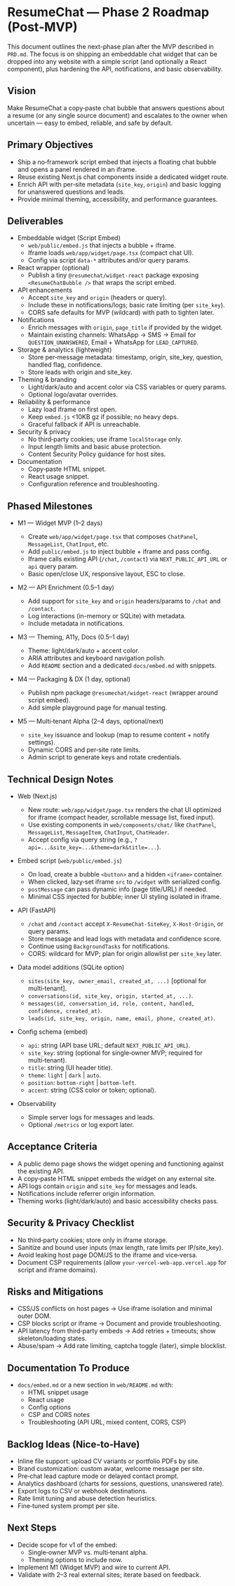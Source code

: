 # ResumeChat — Phase 2 Roadmap (Post‑MVP)

This document outlines the next-phase plan after the MVP described in `PRD.md`. The focus is on shipping an embeddable chat widget that can be dropped into any website with a simple script (and optionally a React component), plus hardening the API, notifications, and basic observability.


## Vision

Make ResumeChat a copy‑paste chat bubble that answers questions about a resume (or any single source document) and escalates to the owner when uncertain — easy to embed, reliable, and safe by default.


## Primary Objectives

- Ship a no‑framework script embed that injects a floating chat bubble and opens a panel rendered in an iframe.
- Reuse existing Next.js chat components inside a dedicated widget route.
- Enrich API with per‑site metadata (`site_key`, `origin`) and basic logging for unanswered questions and leads.
- Provide minimal theming, accessibility, and performance guarantees.


## Deliverables

- Embeddable widget (Script Embed)
  - `web/public/embed.js` that injects a bubble + iframe.
  - Iframe loads `web/app/widget/page.tsx` (compact chat UI).
  - Config via script `data-*` attributes and/or query params.
- React wrapper (optional)
  - Publish a tiny `@resumechat/widget-react` package exposing `<ResumeChatBubble />` that wraps the script embed.
- API enhancements
  - Accept `site_key` and `origin` (headers or query).
  - Include these in notifications/logs; basic rate limiting (per `site_key`).
  - CORS safe defaults for MVP (wildcard) with path to tighten later.
- Notifications
  - Enrich messages with `origin`, `page_title` if provided by the widget.
  - Maintain existing channels: WhatsApp → SMS → Email for `QUESTION_UNANSWERED`, Email + WhatsApp for `LEAD_CAPTURED`.
- Storage & analytics (lightweight)
  - Store per‑message metadata: timestamp, origin, site_key, question, handled flag, confidence.
  - Store leads with origin and site_key.
- Theming & branding
  - Light/dark/auto and accent color via CSS variables or query params.
  - Optional logo/avatar overrides.
- Reliability & performance
  - Lazy load iframe on first open.
  - Keep `embed.js` <10KB gz if possible; no heavy deps.
  - Graceful fallback if API is unreachable.
- Security & privacy
  - No third‑party cookies; use iframe `localStorage` only.
  - Input length limits and basic abuse protection.
  - Content Security Policy guidance for host sites.
- Documentation
  - Copy‑paste HTML snippet.
  - React usage snippet.
  - Configuration reference and troubleshooting.


## Phased Milestones

- M1 — Widget MVP (1–2 days)
  - Create `web/app/widget/page.tsx` that composes `ChatPanel`, `MessageList`, `ChatInput`, etc.
  - Add `public/embed.js` to inject bubble + iframe and pass config.
  - Iframe calls existing API (`/chat`, `/contact`) via `NEXT_PUBLIC_API_URL` or `api` query param.
  - Basic open/close UX, responsive layout, ESC to close.

- M2 — API Enrichment (0.5–1 day)
  - Add support for `site_key` and `origin` headers/params to `/chat` and `/contact`.
  - Log interactions (in-memory or SQLite) with metadata.
  - Include metadata in notifications.

- M3 — Theming, A11y, Docs (0.5–1 day)
  - Theme: light/dark/auto + accent color.
  - ARIA attributes and keyboard navigation polish.
  - Add `README` section and a dedicated `docs/embed.md` with snippets.

- M4 — Packaging & DX (1 day, optional)
  - Publish npm package `@resumechat/widget-react` (wrapper around script embed).
  - Add simple playground page for manual testing.

- M5 — Multi‑tenant Alpha (2–4 days, optional/next)
  - `site_key` issuance and lookup (map to resume content + notify settings).
  - Dynamic CORS and per‑site rate limits.
  - Admin script to generate keys and rotate credentials.


## Technical Design Notes

- Web (Next.js)
  - New route: `web/app/widget/page.tsx` renders the chat UI optimized for iframe (compact header, scrollable message list, fixed input).
  - Use existing components in `web/components/chat/` like `ChatPanel`, `MessageList`, `MessageItem`, `ChatInput`, `ChatHeader`.
  - Accept config via query string (e.g., `?api=...&site_key=...&theme=dark&title=...`).

- Embed script (`web/public/embed.js`)
  - On load, create a bubble `<button>` and a hidden `<iframe>` container.
  - When clicked, lazy‑set iframe `src` to `/widget` with serialized config.
  - `postMessage` can pass dynamic info (page title/URL) if needed.
  - Minimal CSS injected for bubble; inner UI styling isolated in iframe.

- API (FastAPI)
  - `/chat` and `/contact` accept `X-ResumeChat-SiteKey`, `X-Host-Origin`, or query params.
  - Store message and lead logs with metadata and confidence score.
  - Continue using `BackgroundTasks` for notifications.
  - CORS: wildcard for MVP; plan for origin allowlist per `site_key` later.

- Data model additions (SQLite option)
  - `sites(site_key, owner_email, created_at, ...)` [optional for multi‑tenant].
  - `conversations(id, site_key, origin, started_at, ...)`.
  - `messages(id, conversation_id, role, content, handled, confidence, created_at)`.
  - `leads(id, site_key, origin, name, email, phone, created_at)`.

- Config schema (embed)
  - `api`: string (API base URL; default `NEXT_PUBLIC_API_URL`).
  - `site_key`: string (optional for single‑owner MVP; required for multi‑tenant).
  - `title`: string (UI header title).
  - `theme`: `light` | `dark` | `auto`.
  - `position`: `bottom-right` | `bottom-left`.
  - `accent`: string (CSS color or token; optional).

- Observability
  - Simple server logs for messages and leads.
  - Optional `/metrics` or log export later.


## Acceptance Criteria

- A public demo page shows the widget opening and functioning against the existing API.
- A copy‑paste HTML snippet embeds the widget on any external site.
- API logs contain `origin` and `site_key` for messages and leads.
- Notifications include referrer origin information.
- Theming works (light/dark/auto) and basic accessibility checks pass.


## Security & Privacy Checklist

- No third‑party cookies; store only in iframe storage.
- Sanitize and bound user inputs (max length, rate limits per IP/site_key).
- Avoid leaking host page DOM/JS to the iframe and vice‑versa.
- Document CSP requirements (allow `your-vercel-web-app.vercel.app` for script and iframe domains).


## Risks and Mitigations

- CSS/JS conflicts on host pages → Use iframe isolation and minimal outer DOM.
- CSP blocks script or iframe → Document and provide troubleshooting.
- API latency from third‑party embeds → Add retries + timeouts; show skeleton/loading states.
- Abuse/spam → Add rate limiting, captcha toggle (later), simple blocklist.


## Documentation To Produce

- `docs/embed.md` or a new section in `web/README.md` with:
  - HTML snippet usage
  - React usage
  - Config options
  - CSP and CORS notes
  - Troubleshooting (API URL, mixed content, CORS, CSP)


## Backlog Ideas (Nice‑to‑Have)

- Inline file support: upload CV variants or portfolio PDFs by site.
- Brand customization: custom avatar, welcome message per site.
- Pre‑chat lead capture mode or delayed contact prompt.
- Analytics dashboard (charts for sessions, questions, unanswered rate).
- Export logs to CSV or webhook destinations.
- Rate limit tuning and abuse detection heuristics.
- Fine‑tuned system prompt per site.


## Next Steps

- Decide scope for v1 of the embed:
  - Single‑owner MVP vs. multi‑tenant alpha.
  - Theming options to include now.
- Implement M1 (Widget MVP) and wire to current API.
- Validate with 2–3 real external sites; iterate based on feedback.
